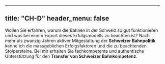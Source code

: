 
---
title: "CH-D"
header_menu: false
---
Wollen Sie erfahren, warum die Bahnen in der Schweiz so gut funktionieren und was bei einem Export dieses Erfolgsmodells zu beachten ist? Nach mehr als zwanzig Jahren aktiver Mitgestaltung der **Schweizer Bahnpolitik** kenne ich die massgeblichen Erfolgsfaktoren und die zu beachtenden Stolpersteine. Bei mir erhalten Sie fachkompetente und authentische Unterstützung für den **Transfer von Schweizer Bahnkompetenz**.  
